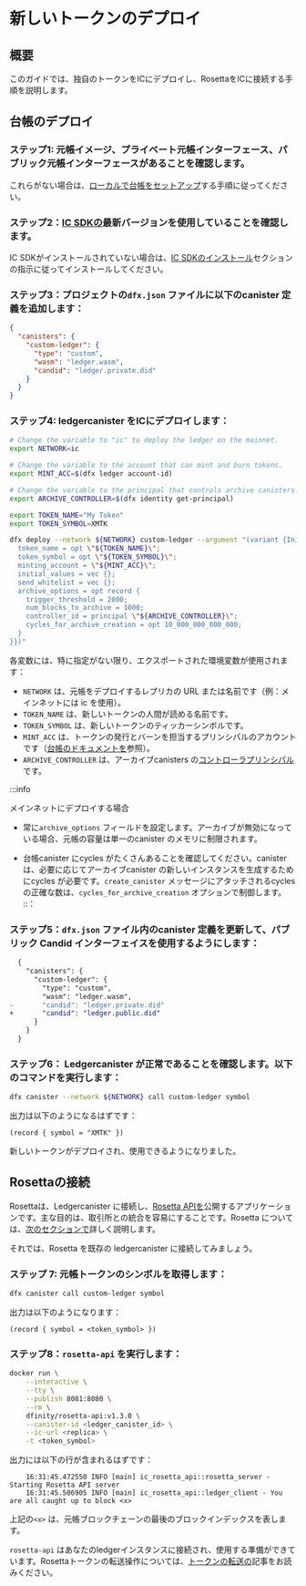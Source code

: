 # 新しいトークンのデプロイ

## 概要

このガイドでは、独自のトークンをICにデプロイし、RosettaをICに接続する手順を説明します。

## 台帳のデプロイ

### ステップ1: 元帳イメージ、プライベート元帳インターフェース、パブリック元帳インターフェースがあることを確認します。

これらがない場合は、[ローカルで台帳をセットアップ](./ledger-local-setup)する手順に従ってください。

### ステップ2：[IC SDKの](/developer-docs/setup/install/index.mdx)最新バージョンを使用していることを確認します。

IC SDKがインストールされていない場合は、[IC SDKのインストール](/developer-docs/setup/install/index.mdx)セクションの指示に従ってインストールしてください。

### ステップ3：プロジェクトの`dfx.json` ファイルに以下のcanister 定義を追加します：

``` json
{
  "canisters": {
    "custom-ledger": {
      "type": "custom",
      "wasm": "ledger.wasm",
      "candid": "ledger.private.did"
    }
  }
}
```

### ステップ4: ledgercanister をICにデプロイします：

``` bash
# Change the variable to "ic" to deploy the ledger on the mainnet.
export NETWORK=ic

# Change the variable to the account that can mint and burn tokens.
export MINT_ACC=$(dfx ledger account-id)

# Change the variable to the principal that controls archive canisters.
export ARCHIVE_CONTROLLER=$(dfx identity get-principal)

export TOKEN_NAME="My Token"
export TOKEN_SYMBOL=XMTK

dfx deploy --network ${NETWORK} custom-ledger --argument "(variant {Init = record {
  token_name = opt \"${TOKEN_NAME}\";
  token_symbol = opt \"${TOKEN_SYMBOL}\";
  minting_account = \"${MINT_ACC}\";
  initial_values = vec {};
  send_whitelist = vec {};
  archive_options = opt record {
    trigger_threshold = 2000;
    num_blocks_to_archive = 1000;
    controller_id = principal \"${ARCHIVE_CONTROLLER}\";
    cycles_for_archive_creation = opt 10_000_000_000_000;
  }
}})"
```

各変数には、特に指定がない限り、エクスポートされた環境変数が使用されます：

- `NETWORK` は、元帳をデプロイするレプリカの URL または名前です（例：メインネットには ic を使用）。
- `TOKEN_NAME` は、新しいトークンの人間が読める名前です。
- `TOKEN_SYMBOL` は、新しいトークンのティッカーシンボルです。
- `MINT_ACC` は、トークンの発行とバーンを担当するプリンシパルのアカウントです（[台帳のドキュメントを](./index.md)参照）。
- `ARCHIVE_CONTROLLER` は、アーカイブcanisters の[コントローラプリンシパル](/developer-docs/setup/cycles/cycles-wallet.md#controller-and-custodian-roles)です。

:::info

メインネットにデプロイする場合

- 常に`archive_options` フィールドを設定します。アーカイブが無効になっている場合、元帳の容量は単一のcanister のメモリに制限されます。

- 台帳canister にcycles がたくさんあることを確認してください。canister は、必要に応じてアーカイブcanister の新しいインスタンスを生成するためにcycles が必要です。`create_canister` メッセージにアタッチされるcycles の正確な数は、`cycles_for_archive_creation` オプションで制御します。
  ::：

### ステップ5：`dfx.json` ファイル内のcanister 定義を更新して、パブリック Candid インターフェイスを使用するようにします：

``` diff
  {
    "canisters": {
      "custom-ledger": {
        "type": "custom",
        "wasm": "ledger.wasm",
-       "candid": "ledger.private.did"
+       "candid": "ledger.public.did"
      }
    }
  }
```

### ステップ6： Ledgercanister が正常であることを確認します。以下のコマンドを実行します：

``` sh
dfx canister --network ${NETWORK} call custom-ledger symbol
```

出力は以下のようになるはずです：

    (record { symbol = "XMTK" })

新しいトークンがデプロイされ、使用できるようになりました。

## Rosettaの接続

Rosettaは、Ledgercanister に接続し、[Rosetta APIを](https://www.rosetta-api.org)公開するアプリケーションです。主な目的は、取引所との統合を容易にすることです。Rosetta については、[次のセクションで](../rosetta/index.md)詳しく説明します。

それでは、Rosetta を既存の ledgercanister に接続してみましょう。

### ステップ 7: 元帳トークンのシンボルを取得します：

``` sh
dfx canister call custom-ledger symbol
```

出力は以下のようになります：

    (record { symbol = <token_symbol> })

### ステップ8：`rosetta-api` を実行します：

``` bash
docker run \
    --interactive \
    --tty \
    --publish 8081:8080 \
    --rm \
    dfinity/rosetta-api:v1.3.0 \
    --canister-id <ledger_canister_id> \
    --ic-url <replica> \
    -t <token_symbol>
```

出力には以下の行が含まれるはずです：

```
    16:31:45.472550 INFO [main] ic_rosetta_api::rosetta_server - Starting Rosetta API server
    16:31:45.506905 INFO [main] ic_rosetta_api::ledger_client - You are all caught up to block <x>
```

上記の`<x>` は、元帳ブロックチェーンの最後のブロックインデックスを表します。

`rosetta-api` はあなたのledgerインスタンスに接続され、使用する準備ができています。Rosettaトークンの転送操作については、[トークンの転送の](../rosetta/transfers)記事をお読みください。

<!---
# Deploy new token

## Overview

This guide will provide you a step-by-step walkthrough to deploy your own token to the IC and to connect Rosetta to it.

## Deploy your ledger

### Step 1:  Ensure you have the ledger image, the private ledger interface, and the public ledger interface. 
If you do not have them, follow the steps in [setup ledger locally](./ledger-local-setup).

### Step 2:  Make sure you use a recent version of the [IC SDK](/developer-docs/setup/install/index.mdx). 
If you don’t have the IC SDK installed, follow instructions on the [installing the IC SDK](/developer-docs/setup/install/index.mdx) section to install it.

### Step 3:  Add the following canister definition to the `dfx.json` file in your project:

``` json
{
  "canisters": {
    "custom-ledger": {
      "type": "custom",
      "wasm": "ledger.wasm",
      "candid": "ledger.private.did"
    }
  }
}
```

### Step 4:  Deploy the ledger canister to the IC:

``` bash
# Change the variable to "ic" to deploy the ledger on the mainnet.
export NETWORK=ic

# Change the variable to the account that can mint and burn tokens.
export MINT_ACC=$(dfx ledger account-id)

# Change the variable to the principal that controls archive canisters.
export ARCHIVE_CONTROLLER=$(dfx identity get-principal)

export TOKEN_NAME="My Token"
export TOKEN_SYMBOL=XMTK

dfx deploy --network ${NETWORK} custom-ledger --argument "(variant {Init = record {
  token_name = opt \"${TOKEN_NAME}\";
  token_symbol = opt \"${TOKEN_SYMBOL}\";
  minting_account = \"${MINT_ACC}\";
  initial_values = vec {};
  send_whitelist = vec {};
  archive_options = opt record {
    trigger_threshold = 2000;
    num_blocks_to_archive = 1000;
    controller_id = principal \"${ARCHIVE_CONTROLLER}\";
    cycles_for_archive_creation = opt 10_000_000_000_000;
  }
}})"
```

For each variable, the exported environment variable will be used unless otherwise specified:
-   the `NETWORK` is the url or name of the replica where you want to deploy the ledger (e.g. use ic for the mainnet).
-   the `TOKEN_NAME` is the human-readable name of your new token.
-   the `TOKEN_SYMBOL` is the ticker symbol of your new token.
-   the `MINT_ACC` is the account of the Principal responsible for minting and burning tokens (see the [ledger documentation](./index.md)).
-   the `ARCHIVE_CONTROLLER` is the [controller principal](/developer-docs/setup/cycles/cycles-wallet.md#controller-and-custodian-roles) of the archive canisters.

:::info

When you deploy on the mainnet:

-   Always set the `archive_options` field. If the archiving is disabled, the capacity of your ledger is limited to the memory of a single canister.

-   Make sure that the ledger canister has plenty of cycles. The canister will need cycles to spawn new instances of the archive canister on demand. The exact number of cycles attached to `create_canister` messages is controlled by the `cycles_for_archive_creation` option.
:::

### Step 5:  Update the canister definition in the `dfx.json` file to use the public Candid interface:

``` diff
  {
    "canisters": {
      "custom-ledger": {
        "type": "custom",
        "wasm": "ledger.wasm",
-       "candid": "ledger.private.did"
+       "candid": "ledger.public.did"
      }
    }
  }
```

### Step 6:  Check that the Ledger canister is healthy. Execute the following command:

``` sh
dfx canister --network ${NETWORK} call custom-ledger symbol
```

The output should look like the following:

    (record { symbol = "XMTK" })

Your new token is deployed and ready to be used.

## Connect Rosetta

Rosetta is an application that connects to a ledger canister and exposes the [Rosetta API](https://www.rosetta-api.org). Its main purpose is to facilitate integration with exchanges. You can learn more about Rosetta in the [next section](../rosetta/index.md).

Let us now connect Rosetta to an existing ledger canister.

### Step 7:  Get the ledger token symbol:

``` sh
dfx canister call custom-ledger symbol
```

The output should look like the following:

    (record { symbol = <token_symbol> })

### Step 8:  Run `rosetta-api`:

  ``` bash
  docker run \
      --interactive \
      --tty \
      --publish 8081:8080 \
      --rm \
      dfinity/rosetta-api:v1.3.0 \
      --canister-id <ledger_canister_id> \
      --ic-url <replica> \
      -t <token_symbol>
  ```

  The output should contain the following lines:

        16:31:45.472550 INFO [main] ic_rosetta_api::rosetta_server - Starting Rosetta API server
        16:31:45.506905 INFO [main] ic_rosetta_api::ledger_client - You are all caught up to block <x>

  The `<x>` above stands for the last block index in the ledger blockchain.

`rosetta-api` is connected to your ledger instance and ready to be used. Read the [transfers tokens](../rosetta/transfers) article to learn about Rosetta token transfer operations.

-->
